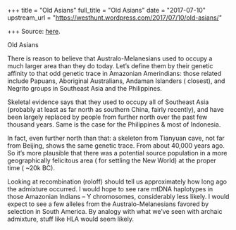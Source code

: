 +++
title = "Old Asians"
full_title = "Old Asians"
date = "2017-07-10"
upstream_url = "https://westhunt.wordpress.com/2017/07/10/old-asians/"

+++
Source: [here](https://westhunt.wordpress.com/2017/07/10/old-asians/).

Old Asians

There is reason to believe that Australo-Melanesians used to occupy a
much larger area than they do today. Let’s define them by their genetic
affinity to that odd genetic trace in Amazonian Amerindians: those
related include Papuans, Aboriginal Australians, Andaman Islanders (
closest), and Negrito groups in Southeast Asia and the Philippines.

Skeletal evidence says that they used to occupy all of Southeast Asia
(probably at least as far north as southern China, fairly recently), and
have been largely replaced by people from further north over the past
few thousand years. Same is the case for the Philippines & most of
Indonesia.

In fact, even further north than that: a skeleton from Tianyuan cave,
not far from Beijing, shows the same genetic trace. From about 40,000
years ago. So it’s more plausible that there was a potential source
population in a more geographically felicitous area ( for settling the
New World) at the proper time ( \~20k BC).

Looking at recombination (roloff) should tell us approximately how long
ago the admixture occurred. I would hope to see rare mtDNA haplotypes in
those Amazonian Indians – Y chromosomes, considerably less likely. I
would expect to see a few alleles from the Australo-Melanesians favored
by selection in South America. By analogy with what we’ve seen with
archaic admixture, stuff like HLA would seem likely.

